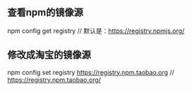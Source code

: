 ## 查看npm的镜像源
npm config get registry
//  默认是：https://registry.npmjs.org/


## 修改成淘宝的镜像源
npm config set registry https://registry.npm.taobao.org
//	https://registry.npm.taobao.org/